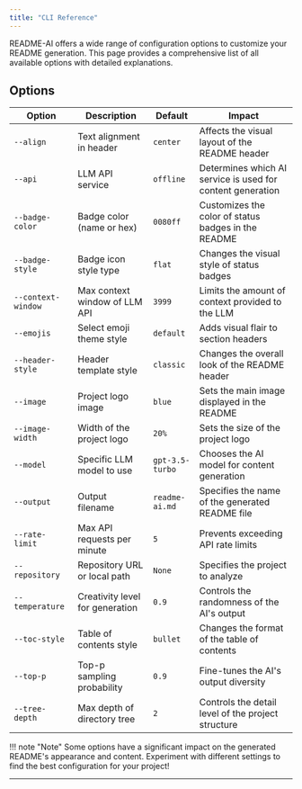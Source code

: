 ```yaml
---
title: "CLI Reference"
---
```


README-AI offers a wide range of configuration options to customize your README generation. This page provides a comprehensive list of all available options with detailed explanations.

## Options

| Option | Description | Default | Impact |
|--------|-------------|---------|--------|
| `--align` | Text alignment in header | `center` | Affects the visual layout of the README header |
| `--api` | LLM API service | `offline` | Determines which AI service is used for content generation |
| `--badge-color` | Badge color (name or hex) | `0080ff` | Customizes the color of status badges in the README |
| `--badge-style` | Badge icon style type | `flat` | Changes the visual style of status badges |
| `--context-window` | Max context window of LLM API | `3999` | Limits the amount of context provided to the LLM |
| `--emojis` | Select emoji theme style | `default` | Adds visual flair to section headers |
| `--header-style` | Header template style | `classic` | Changes the overall look of the README header |
| `--image` | Project logo image | `blue` | Sets the main image displayed in the README |
| `--image-width` | Width of the project logo | `20%` | Sets the size of the project logo |
| `--model` | Specific LLM model to use | `gpt-3.5-turbo` | Chooses the AI model for content generation |
| `--output` | Output filename | `readme-ai.md` | Specifies the name of the generated README file |
| `--rate-limit` | Max API requests per minute | `5` | Prevents exceeding API rate limits |
| `--repository` | Repository URL or local path | `None` | Specifies the project to analyze |
| `--temperature` | Creativity level for generation | `0.9` | Controls the randomness of the AI's output |
| `--toc-style` | Table of contents style | `bullet` | Changes the format of the table of contents |
| `--top-p` | Top-p sampling probability | `0.9` | Fine-tunes the AI's output diversity |
| `--tree-depth` | Max depth of directory tree | `2` | Controls the detail level of the project structure |

!!! note "Note"
    Some options have a significant impact on the generated README's appearance and content. Experiment with different settings to find the best configuration for your project!

---
